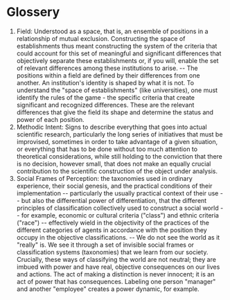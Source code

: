 # Glossery
1. Field: Understood as a space, that is, an ensemble of positions in a relationship of mutual exclusion. Constructing the space of establishments thus meant constructing the system of the criteria that could account for this set of meaningful and significant differences that objectively separate these establishments or, if you will, enable the set of relevant differences among these institutions to arise. 
   -- The positions within a field are defined by their differences from one another. An institution's identity is shaped by what it is not. To understand the "space of establishments" (like universities), one must identify the rules of the game - the specific criteria that create significant and recognized differences.  These are the relevant differences that give the field its shape and determine the status and power of each position.
2. Methodic Intent: Signs to describe everything that goes into actual scientific research, particularly the long series of initiatives that must be improvised, sometimes in order to take advantage of a given situation, or everything that has to be done without too much attention to theoretical considerations, while still holding to the conviction that there is no decision, however small, that does not make an equally crucial contribution to the scientific construction of the object under analysis.
3. Social Frames of Perception: the taxonomies used in ordinary experience, their social genesis, and the practical conditions of their implementation -- particularly the usually practical context of their use -- but also the differential power of differentiation, that the different principles of classification collectively used to construct a social world -- for example, economic or cultural criteria ("class") and ethnic criteria ("race") -- effectively wield in the objectivity of the practices of the different categories of agents in accordance with the position they occupy in the objective classifications.
  -- We do not see the world as it "really" is. We see it through a set of invisible social frames or classification systems (taxonomies) that we learn from our society. Crucially, these ways of classifying the world are not neutral; they are imbued with power and have real, objective consequences on our lives and actions. The act of making a distinction is never innocent; it is an act of power that has consequences. Labeling one person "manager" and another "employee" creates a power dynamic, for example. 
